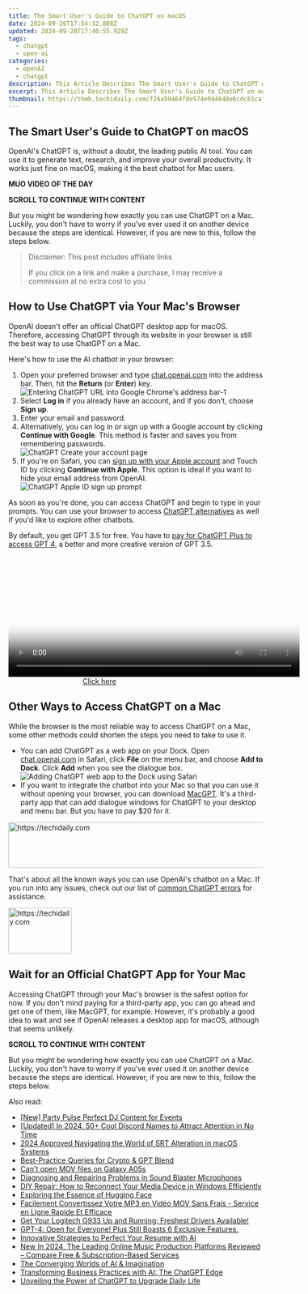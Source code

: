 ```yaml
---
title: The Smart User's Guide to ChatGPT on macOS
date: 2024-09-26T17:54:32.808Z
updated: 2024-09-28T17:40:55.929Z
tags:
  - chatgpt
  - open-ai
categories:
  - openAI
  - chatgpt
description: This Article Describes The Smart User's Guide to ChatGPT on macOS
excerpt: This Article Describes The Smart User's Guide to ChatGPT on macOS
thumbnail: https://thmb.techidaily.com/f26a59464f8e574e044648e6cdc81caf2b237e34a022cd9f7fc07fa743d91c68.jpg
---
```


## The Smart User's Guide to ChatGPT on macOS

 OpenAI's ChatGPT is, without a doubt, the leading public AI tool. You can use it to generate text, research, and improve your overall productivity. It works just fine on macOS, making it the best chatbot for Mac users.

**MUO VIDEO OF THE DAY**

**SCROLL TO CONTINUE WITH CONTENT**

 But you might be wondering how exactly you can use ChatGPT on a Mac. Luckily, you don't have to worry if you've ever used it on another device because the steps are identical. However, if you are new to this, follow the steps below.

>  Disclaimer: This post includes affiliate links
>
>  If you click on a link and make a purchase, I may receive a commission at no extra cost to you.
>

## How to Use ChatGPT via Your Mac's Browser

 OpenAI doesn't offer an official ChatGPT desktop app for macOS. Therefore, accessing ChatGPT through its website in your browser is still the best way to use ChatGPT on a Mac.

 Here's how to use the AI chatbot in your browser:

1. Open your preferred browser and type [chat.openai.com](https://chat.openai.com/) into the address bar. Then, hit the **Return** (or **Enter**) key.  
![Entering ChatGPT URL into Google Chrome's address bar-1](https://static1.makeuseofimages.com/wordpress/wp-content/uploads/2023/10/entering-chatgpt-url-into-google-chrome-s-address-bar-1.jpg)
2. Select **Log in** if you already have an account, and if you don't, choose **Sign up**.
3. Enter your email and password.
4. Alternatively, you can log in or sign up with a Google account by clicking **Continue with Google**. This method is faster and saves you from remembering passwords.  
![ChatGPT Create your account page](https://static1.makeuseofimages.com/wordpress/wp-content/uploads/2023/10/chatgpt-create-your-account-page.jpeg)
5. If you're on Safari, you can [sign up with your Apple account](https://www.makeuseof.com/how-to-use-sign-in-with-apple/) and Touch ID by clicking **Continue with Apple**. This option is ideal if you want to hide your email address from OpenAI.  
![ChatGPT Apple ID sign up prompt](https://static1.makeuseofimages.com/wordpress/wp-content/uploads/2023/10/chatgpt-apple-id-sign-up-prompt.jpeg)

 As soon as you're done, you can access ChatGPT and begin to type in your prompts. You can use your browser to access [ChatGPT alternatives](https://www.makeuseof.com/best-alternatives-chatgpt/) as well if you'd like to explore other chatbots.

 By default, you get GPT 3.5 for free. You have to [pay for ChatGPT Plus to access GPT 4](https://www.makeuseof.com/how-to-use-gpt4/), a better and more creative version of GPT 3.5\.

<!-- affiliate ads begin -->
<span id="1982499">
					<video width="576" height="240" style="cursor:pointer"
           poster="//a.impactradius-go.com/display-clicktoplayimage/1982499.png"
           onclick="if(!this.playClicked){this.play();this.setAttribute('controls',true);this.playClicked=true;}">
	   <source src="//a.impactradius-go.com/display-ad/22993-1982499">
	   <img src="//a.impactradius-go.com/display-clicktoplayimage/1982499.png" style="border: none; height: 100%; width: 100%; object-fit: contain">
	</video>
	<div style="width:360px;text-align:center"><a href="javascript:window.open(decodeURIComponent('https%3A%2F%2Fhomestyler.sjv.io%2Fc%2F5597632%2F1982499%2F22993'), '_blank');void(0);">Click here</a></div>
</span>
<img height="0" width="0" src="https://imp.pxf.io/i/5597632/1982499/22993" style="position:absolute;visibility:hidden;" border="0" />
<!-- affiliate ads end -->

## Other Ways to Access ChatGPT on a Mac

 While the browser is the most reliable way to access ChatGPT on a Mac, some other methods could shorten the steps you need to take to use it.

* You can add ChatGPT as a web app on your Dock. Open [chat.openai.com](https://chat.openai.com/) in Safari, click **File** on the menu bar, and choose **Add to Dock**. Click **Add** when you see the dialogue box.  
![Adding ChatGPT web app to the Dock using Safari](https://static1.makeuseofimages.com/wordpress/wp-content/uploads/2023/10/adding-chatgpt-web-app-to-the-dock-using-safari.jpg)
* If you want to integrate the chatbot into your Mac so that you can use it without opening your browser, you can download [MacGPT](https://goodsnooze.gumroad.com/l/menugpt). It's a third-party app that can add dialogue windows for ChatGPT to your desktop and menu bar. But you have to pay $20 for it.

<!-- affiliate ads begin -->
<a href="https://aligracehair.sjv.io/c/5597632/1997680/19272" target="_top" id="1997680">
  <img src="//a.impactradius-go.com/display-ad/19272-1997680" border="0" alt="https://techidaily.com" width="728" height="90"/>
</a>
<img height="0" width="0" src="https://aligracehair.sjv.io/i/5597632/1997680/19272" style="position:absolute;visibility:hidden;" border="0" />
<!-- affiliate ads end -->

 That's about all the known ways you can use OpenAI's chatbot on a Mac. If you run into any issues, check out our list of [common ChatGPT errors](https://www.makeuseof.com/chatgpt-common-errors-fixes/) for assistance.

<!-- affiliate ads begin -->
<a href="https://aligracehair.sjv.io/c/5597632/2135395/19272" target="_top" id="2135395">
  <img src="//a.impactradius-go.com/display-ad/19272-2135395" border="0" alt="https://techidaily.com" width="125" height="90"/>
</a>
<img height="0" width="0" src="https://aligracehair.sjv.io/i/5597632/2135395/19272" style="position:absolute;visibility:hidden;" border="0" />
<!-- affiliate ads end -->

## Wait for an Official ChatGPT App for Your Mac

 Accessing ChatGPT through your Mac's browser is the safest option for now. If you don't mind paying for a third-party app, you can go ahead and get one of them, like MacGPT, for example. However, it's probably a good idea to wait and see if OpenAI releases a desktop app for macOS, although that seems unlikely.

**SCROLL TO CONTINUE WITH CONTENT**

 But you might be wondering how exactly you can use ChatGPT on a Mac. Luckily, you don't have to worry if you've ever used it on another device because the steps are identical. However, if you are new to this, follow the steps below.

<ins class="adsbygoogle"
     style="display:block"
     data-ad-format="autorelaxed"
     data-ad-client="ca-pub-7571918770474297"
     data-ad-slot="1223367746"></ins>

<ins class="adsbygoogle"
     style="display:block"
     data-ad-client="ca-pub-7571918770474297"
     data-ad-slot="8358498916"
     data-ad-format="auto"
     data-full-width-responsive="true"></ins>

<span class="atpl-alsoreadstyle">Also read:</span>
<div><ul>
<li><a href="https://youtube-stream.techidaily.com/new-party-pulse-perfect-dj-content-for-events/"><u>[New] Party Pulse Perfect DJ Content for Events</u></a></li>
<li><a href="https://discord-videos.techidaily.com/updated-in-2024-50plus-cool-discord-names-to-attract-attention-in-no-time/"><u>[Updated] In 2024, 50+ Cool Discord Names to Attract Attention in No Time</u></a></li>
<li><a href="https://extra-support.techidaily.com/2024-approved-navigating-the-world-of-srt-alteration-in-macos-systems/"><u>2024 Approved Navigating the World of SRT Alteration in macOS Systems</u></a></li>
<li><a href="https://tech-savvy.techidaily.com/best-practice-queries-for-crypto-and-gpt-blend/"><u>Best-Practice Queries for Crypto & GPT Blend</u></a></li>
<li><a href="https://phone-solutions.techidaily.com/can-t-open-mov-files-on-galaxy-a05s-by-aiseesoft-video-converter-play-mov-on-android/"><u>Can't open MOV files on Galaxy A05s</u></a></li>
<li><a href="https://sound-issues.techidaily.com/diagnosing-and-repairing-problems-in-sound-blaster-microphones/"><u>Diagnosing and Repairing Problems in Sound Blaster Microphones</u></a></li>
<li><a href="https://common-error.techidaily.com/diy-repair-how-to-reconnect-your-media-device-in-windows-efficiently/"><u>DIY Repair: How to Reconnect Your Media Device in Windows Efficiently</u></a></li>
<li><a href="https://tech-savvy.techidaily.com/exploring-the-essence-of-hugging-face/"><u>Exploring the Essence of Hugging Face</u></a></li>
<li><a href="https://blog-min.techidaily.com/facilement-convertissez-votre-mp3-en-video-mov-sans-frais-service-en-ligne-rapide-et-efficace/"><u>Facilement Convertissez Votre MP3 en Vidéo MOV Sans Frais - Service en Ligne Rapide Et Efficace</u></a></li>
<li><a href="https://win-dash.techidaily.com/get-your-logitech-g933-up-and-running-freshest-drivers-available/"><u>Get Your Logitech G933 Up and Running: Freshest Drivers Available!</u></a></li>
<li><a href="https://tech-savvy.techidaily.com/gpt-4-open-for-everyone-plus-still-boasts-6-exclusive-features/"><u>GPT-4: Open for Everyone! Plus Still Boasts 6 Exclusive Features.</u></a></li>
<li><a href="https://tech-savvy.techidaily.com/innovative-strategies-to-perfect-your-resume-with-ai/"><u>Innovative Strategies to Perfect Your Resume with AI</u></a></li>
<li><a href="https://voice-adjusting.techidaily.com/new-in-2024-the-leading-online-music-production-platforms-reviewed-compare-free-and-subscription-based-services/"><u>New In 2024, The Leading Online Music Production Platforms Reviewed – Compare Free & Subscription-Based Services</u></a></li>
<li><a href="https://tech-savvy.techidaily.com/the-converging-worlds-of-ai-and-imagination/"><u>The Converging Worlds of AI & Imagination</u></a></li>
<li><a href="https://tech-savvy.techidaily.com/transforming-business-practices-with-ai-the-chatgpt-edge/"><u>Transforming Business Practices with AI: The ChatGPT Edge</u></a></li>
<li><a href="https://tech-savvy.techidaily.com/unveiling-the-power-of-chatgpt-to-upgrade-daily-life/"><u>Unveiling the Power of ChatGPT to Upgrade Daily Life</u></a></li>
</ul></div>

